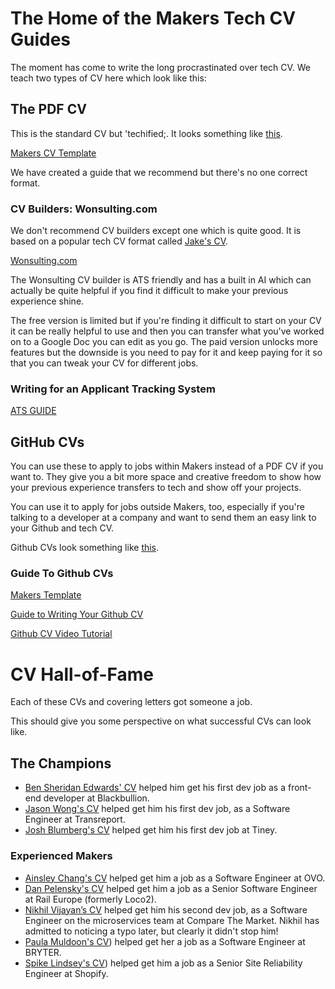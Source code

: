 # The Home of the Makers Tech CV Guides

The moment has come to write the long procrastinated over tech CV. We teach two types of CV here which look like this:

## The PDF CV

This is the standard CV  but 'techified;. It looks something like [this](https://github.com/BecksHookham/TechCV.md/blob/main/CVExamples/Jason%20Wong.pdf).

[Makers CV Template](https://docs.google.com/document/d/1dgHkB_F9jbIzbal92RVKRiPHDAttlrytCl6JtKpQWJE/edit)

We have created a guide that we recommend but there's no one correct format.

### CV Builders: Wonsulting.com

We don't recommend CV builders except one which is quite good. It is based on a popular tech CV format called [Jake's CV](https://www.overleaf.com/latex/templates/jakes-resume/syzfjbzwjncs).

[Wonsulting.com](https://www.wonsulting.com/)

The Wonsulting CV builder is ATS friendly and has a built in AI which can actually be quite helpful if you find it difficult to make your previous experience shine.

The free version is limited but if you're finding it difficult to start on your CV it can be really helpful to use and then you can transfer what you've worked on to a Google Doc you can edit as you go. The paid version unlocks more features but the downside is you need to pay for it and keep paying for it so that you can tweak your CV for different jobs.

### Writing for an Applicant Tracking System

[ATS GUIDE](https://github.com/BecksHookham/TechCV.md/blob/main/ATS.md)

## GitHub CVs

You can use these to apply to jobs within Makers instead of a PDF CV if you want to. They give you a bit more space and creative freedom to show how your previous experience transfers to tech and show off your projects.

You can use it to apply for jobs outside Makers, too, especially if you're talking to a developer at a company and want to send them an easy link to your Github and tech CV.

Github CVs look something like [this](https://github.com/Whatapalaver/CV).

### Guide To Github CVs

[Makers Template](https://github.com/makersacademy/CV)

[Guide to Writing Your Github CV](https://github.com/BecksHookham/Github_CV)

[Github CV Video Tutorial](https://www.youtube.com/watch?v=yaGK_PFYsvE)



# CV Hall-of-Fame

Each of these CVs and covering letters got someone a job.

This should give you some perspective on what successful CVs can look like.

## The Champions

* [Ben Sheridan Edwards' CV](https://github.com/BenSheridanEdwards/GitHub_CV) helped him get his first dev job as a front-end developer at Blackbullion.
* [Jason Wong's CV](https://github.com/BecksHookham/TechCV.md/blob/main/CVExamples/Jason%20Wong.pdf) helped get him his first dev job, as a
  Software Engineer at Transreport.
* [Josh Blumberg's CV](https://github.com/BecksHookham/TechCV.md/blob/main/CVExamples/Josh_Blumberg_CV.pdf)
  helped get him his first dev job at Tiney.

### Experienced Makers

* [Ainsley Chang's CV]([cvs/Ainsley_Chang_CV.pdf](https://github.com/BecksHookham/TechCV.md/blob/main/CVExamples/Ainsley_Chang_CV.pdf)) helped get him a job as a Software
  Engineer at OVO.
* [Dan Pelensky's CV]([cvs/Dan_Pelensky_CV.pdf](https://github.com/BecksHookham/TechCV.md/blob/main/CVExamples/Dan_Pelensky_CV.pdf))
  helped get him a job as a Senior Software Engineer at Rail Europe (formerly
  Loco2).
* [Nikhil Vijayan’s CV]([cvs/Nikhil_Vijayan_CV.pdf](https://github.com/BecksHookham/TechCV.md/blob/main/CVExamples/Nikhil_Vijayan_CV.pdf)) helped get him his second dev
  job, as a Software Engineer on the microservices team at Compare The Market.
  Nikhil has admitted to noticing a typo later, but clearly it didn't stop him!
* [Paula Muldoon's CV](https://github.com/BecksHookham/TechCV.md/blob/main/CVExamples/Paula_Muldoon_CV.pdf)) helped get her a job as a Software
  Engineer at BRYTER.
* [Spike Lindsey's CV](https://github.com/BecksHookham/TechCV.md/blob/main/CVExamples/Spike_Lindsey_CV.pdf)) helped get him a job as a Senior
  Site Reliability Engineer at Shopify.
